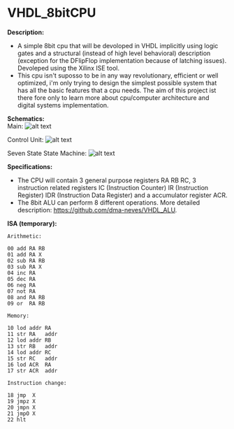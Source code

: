 # VHDL_8bitCPU

**Description:**
  - A simple 8bit cpu that will be devoloped in VHDL implicitly using logic gates and a structural (instead of high level behavioral) description (exception for the DFlipFlop implementation because of latching issues). Devoleped using the Xilinx ISE tool.
  - This cpu isn't suposso to be in any way revolutionary, efficient or well optimized, i'm only trying to design the simplest possible system that has all the basic features that a cpu needs. The aim of this project ist there fore only to learn more about cpu/computer architecture and digital systems implementation.

**Schematics:**\
  Main:
  ![alt text](https://github.com/dma-neves/VHDL_8bitCPU/blob/main/other/cpu_schem.png)

  Control Unit:
  ![alt text](https://github.com/dma-neves/VHDL_8bitCPU/blob/main/other/CU.png)
  
  Seven State State Machine:
  ![alt text](https://github.com/dma-neves/VHDL_8bitCPU/blob/main/other/seven_state_sm.png)

**Specifications:**
  - The CPU will contain 3 general purpose registers RA RB RC, 3 instruction related registers IC (Instruction Counter) IR (Instruction Register) IDR (Instruction Data Register) and a accumulator register ACR.
  - The 8bit ALU can perform 8 different operations. More detailed description: https://github.com/dma-neves/VHDL_ALU.
  
**ISA (temporary):**

	Arithmetic:

	00 add RA RB
	01 add RA X
	02 sub RA RB
	03 sub RA X
	04 inc RA
	05 dec RA
	06 neg RA
	07 not RA
	08 and RA RB
	09 or  RA RB

	Memory:

	10 lod addr RA
	11 str RA   addr
	12 lod addr RB
	13 str RB   addr
	14 lod addr RC
	15 str RC   addr
	16 lod ACR  RA
	17 str ACR  addr

	Instruction change:

	18 jmp  X
	19 jmpz X
	20 jmpn X
	21 jmpO X
	22 hlt
